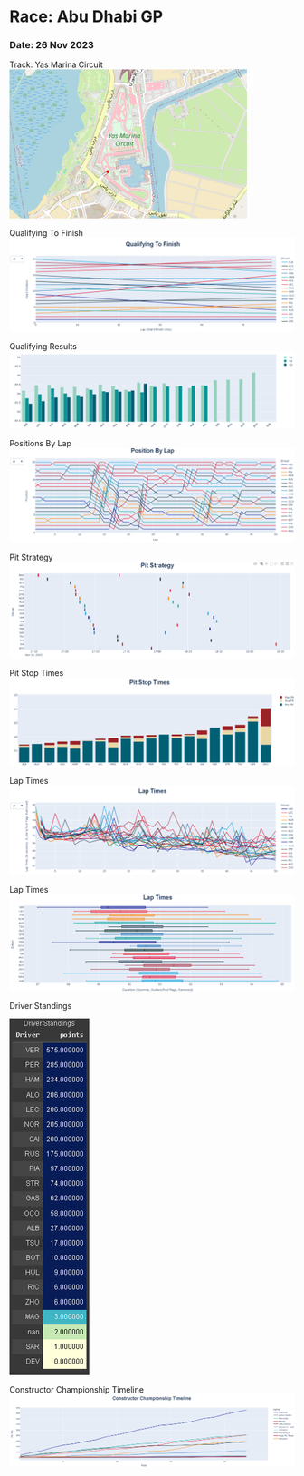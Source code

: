# Race: Abu Dhabi GP
### Date: 26 Nov 2023

Track: Yas Marina Circuit
![Alt text](./f1%202023/assets/Track.png)

Qualifying To Finish
![Alt text](./f1%202023/assets/Qualifying%20To%20Finish.png)

Qualifying Results
![Alt text](./f1%202023/assets/Qualifying%20Results.png)


Positions By Lap
![Alt text](./f1%202023/assets/Positions%20By%20Lap.png)

Pit Strategy
![Alt text](./f1%202023/assets/Pit%20Strategy.png)

Pit Stop Times
![Alt text](./f1%202023/assets/Pit%20Stop%20Times.png)

Lap Times
![Alt text](./f1%202023/assets/Lap%20Times.png)

Lap Times
![Alt text](./f1%202023/assets/Lap%20Times%20-%201.png)

Driver Standings


![Alt text](./f1%202023/assets/Driver%20Standings.png)

Constructor Championship Timeline
![Alt text](./f1%202023/assets/Constructor%20Championship%20Timeline.png)

